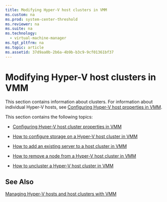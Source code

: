 ```yaml
---
title: Modifying Hyper-V host clusters in VMM
ms.custom: na
ms.prod: system-center-threshold
ms.reviewer: na
ms.suite: na
ms.technology: 
  - virtual-machine-manager
ms.tgt_pltfrm: na
ms.topic: article
ms.assetid: 37d9aa0b-2b6a-4b9b-b3c9-9cf01361bf37
---
```

# Modifying Hyper-V host clusters in VMM
This section contains information about clusters. For information about individual Hyper\-V hosts, see [Configuring Hyper-V host properties in VMM](./Configuring-Hyper-V-host-properties-in-VMM.md).

This section contains the following topics:

-   [Configuring Hyper-V host cluster properties in VMM](./Configuring-Hyper-V-host-cluster-properties-in-VMM.md)

-   [How to configure storage on a Hyper-V host cluster in VMM](./How-to-configure-storage-on-a-Hyper-V-host-cluster-in-VMM.md)

-   [How to add an existing server to a host cluster in VMM](./How-to-add-an-existing-server-to-a-host-cluster-in-VMM.md)

-   [How to remove a node from a Hyper-V host cluster in VMM](./How-to-remove-a-node-from-a-Hyper-V-host-cluster-in-VMM.md)

-   [How to uncluster a Hyper-V host cluster in VMM](./How-to-uncluster-a-Hyper-V-host-cluster-in-VMM.md)

## See Also
[Managing Hyper-V hosts and host clusters with VMM](./Managing-Hyper-V-hosts-and-host-clusters-with-VMM.md)


